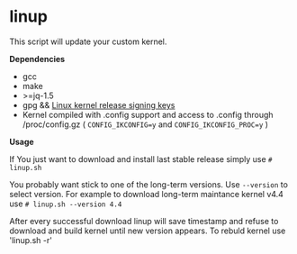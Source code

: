 # linup
This script will update your custom kernel.

**Dependencies**

- gcc 
- make
- \>=jq-1.5
- gpg && [Linux kernel release signing keys](https://www.kernel.org/category/signatures.html)
- Kernel compiled with .config support and access to .config through /proc/config.gz ( `CONFIG_IKCONFIG=y` and `CONFIG_IKCONFIG_PROC=y`  ) 

**Usage**

If You just want to download and install last stable release simply use
`# linup.sh`

You probably want stick to one of the long-term versions.
Use `--version` to select version. For example to download long-term maintance kernel v4.4 use
`# linup.sh --version 4.4`

After every successful download linup will save timestamp and refuse to download and build kernel until new version appears. To rebuld kernel use
'linup.sh -r'
